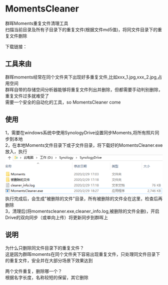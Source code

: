 # MomentsCleaner 
群晖Moments重复文件清理工具<br>
扫描当前目录及所有子目录下的重复文件(根据文件md5值)，将同文件目录下的重复文件删除<br>

下载链接：

## 工具来由
 群晖moments经常在同个文件夹下出现好多重复文件,比如xxx_1.jpg,xxx_2.jpg,占用空间<br>
 群晖自带的存储空间分析器能够将重复文件列出并删除，但都需要手动判别删除，重复文件过多就难受了<br>
 需要一个安全的自动化的工具，so MomentsCleaner come<br> 
  
## 使用
1，需要在windows系统中使用SynologyDrive设置同步Moments,将所有照片同步到本地<br>
2，在本地Moments文件目录下或子文件目录，将下载好的MomentsCleaner.exe放入，执行<br>
![momentscleaner](doc/momentscleaner.png)
执行完成后，会生成"被删除的文件"目录，所有被删除的文件全在这里，检查后再删除<br>
3，清理后(将momentscleaner.exe,cleaner_info.log,被删除的文件全删)，开启Drive的双向同步（或单向上传）将更新同步到群晖上

## 说明
  为什么只删除同文件目录下的重复文件？<br>
  这是因为群晖moments在同个文件夹下容易出现重复文件，只处理同文件目录下的重复文件，安全并在大部分场景下效果达到<br>
  
  两个文件重复，删除哪一个？<br>
  根据名字长度，名称较短的保留，其它删除<br>
 
